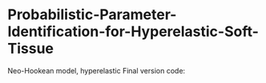 # Probabilistic-Parameter-Identification-for-Hyperelastic-Soft-Tissue
Neo-Hookean model, hyperelastic
Final version code: 
